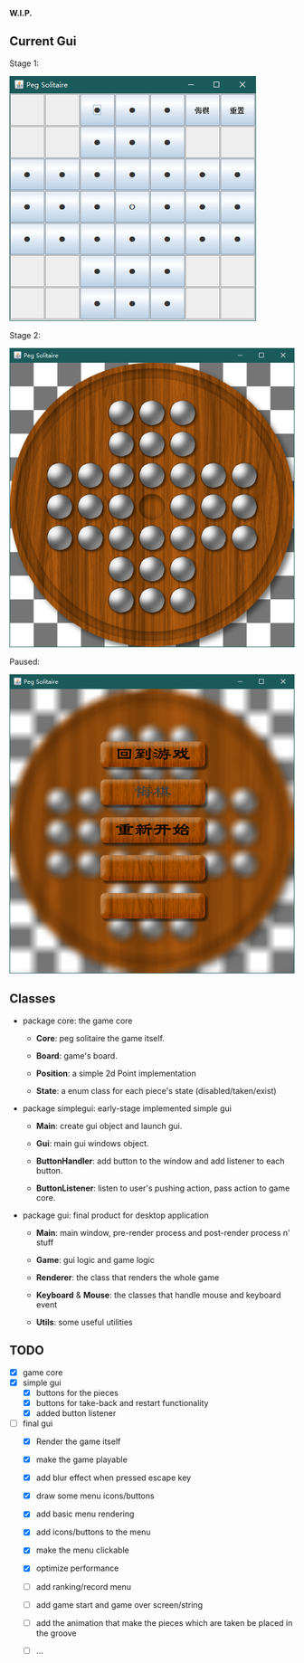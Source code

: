**W.I.P.**

## Current Gui
Stage 1:

![gui](GUI.png)

Stage 2:

![gui2-1](GUI2-1.png)

Paused:

![gui2-2](GUI2-2.png)

## Classes

- package core: the game core

    - **Core**: peg solitaire the game itself.

    - **Board**: game's board.
    
    - **Position**: a simple 2d Point implementation
    
    - **State**: a enum class for each piece's state (disabled/taken/exist)

- package simplegui: early-stage implemented simple gui

    - **Main**: create gui object and launch gui.

    - **Gui**: main gui windows object.

    - **ButtonHandler**: add button to the window and add listener to each button.

    - **ButtonListener**: listen to user's pushing action, pass action to game core.

- package gui: final product for desktop application

    - **Main**: main window, pre-render process and post-render process n' stuff
    
    - **Game**: gui logic and game logic
    
    - **Renderer**: the class that renders the whole game
    
    - **Keyboard** & **Mouse**: the classes that handle mouse and keyboard event
    
    - **Utils**: some useful utilities
    
## TODO

- [x] game core
- [x] simple gui
    - [x] buttons for the pieces
    - [x] buttons for take-back and restart functionality
    - [x] added button listener
- [ ] final gui
    - [x] Render the game itself
    - [x] make the game playable
    - [x] add blur effect when pressed escape key
    - [x] draw some menu icons/buttons
    - [x] add basic menu rendering
    - [x] add icons/buttons to the menu
    - [x] make the menu clickable
    - [x] optimize performance
    - [ ] add ranking/record menu
    - [ ] add game start and game over screen/string
    - [ ] add the animation that make the pieces which are taken be placed in the groove
    - [ ] ...
    